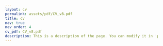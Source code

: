 ```yaml
---
layout: cv
permalink: assets/pdf/CV_v8.pdf
title: cv
nav: true
nav_order: 4
cv_pdf: CV_v8.pdf
description: This is a description of the page. You can modify it in 'pages/_cv.md'. You can also change or remove the top pdf download button.
---
```

